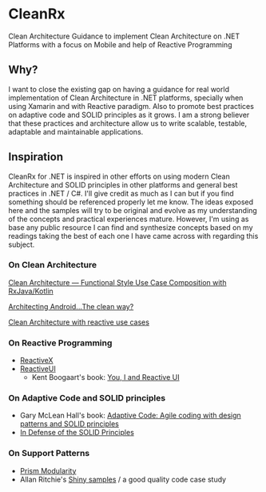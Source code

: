 # CleanRx
Clean Architecture Guidance to implement Clean Architecture on .NET Platforms with a focus on Mobile and help of Reactive Programming

## Why?

I want to close the existing gap on having a guidance for real world implementation of Clean Architecture in .NET platforms, specially when using Xamarin and with Reactive paradigm. Also to promote best practices on adaptive code and SOLID principles as it grows. I am a strong believer that these practices and architecture allow us to write scalable, testable, adaptable and maintainable applications.

## Inspiration

CleanRx for .NET is inspired in other efforts on using modern Clean Architecture and SOLID principles in other platforms and general best practices in .NET / C#. I'll give credit as much as I can but if you find something should be referenced properly let me know. The ideas exposed here and the samples will try to be original and evolve as my understanding of the concepts and practical experiences mature. However, I'm using as base any public resource I can find and synthesize concepts based on my readings taking the best of each one I have came across with regarding this subject.

### On Clean Architecture

[Clean Architecture — Functional Style Use Case Composition with RxJava/Kotlin](https://medium.com/@june.pravin/clean-architecture-functional-style-use-case-composition-with-rxjava-kotlin-898726c97dfe)

[Architecting Android...The clean way?](https://fernandocejas.com/2014/09/03/architecting-android-the-clean-way/)

[Clean Architecture with reactive use cases](https://medium.com/stepstone-tech/clean-architecture-with-reactive-use-cases-c943d7a8f69c)

### On Reactive Programming

- [ReactiveX](reactive.io)
- [ReactiveUI](reactiveui.net)
  - Kent Boogaart's book: [You, I and Reactive UI](https://www.blurb.com/b/8680442-you-i-and-reactiveui-color-hardcover)

### On Adaptive Code and SOLID principles

- Gary McLean Hall's book: [Adaptive Code: Agile coding with design patterns and SOLID principles](https://www.microsoftpressstore.com/store/adaptive-code-agile-coding-with-design-patterns-and-9781509302581)
- [In Defense of the SOLID Principles](https://blog.ndepend.com/defense-solid-principles/)

### On Support Patterns

- [Prism Modularity](https://github.com/PrismLibrary/Prism/tree/master/Source/Prism/Modularity)
- Allan Ritchie's [Shiny samples](https://github.com/shinyorg/shinysamples) / a good quality code case study
